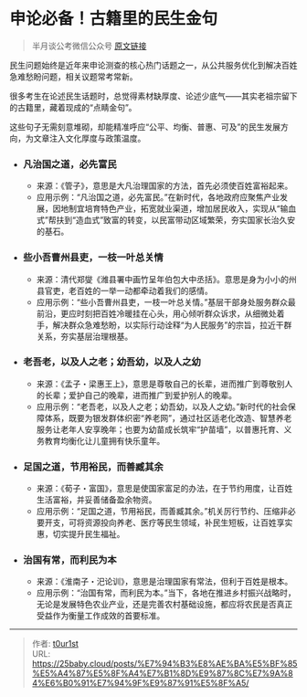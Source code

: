 # 申论必备！古籍里的民生金句


> 半月谈公考微信公众号 [原文链接](https://mp.weixin.qq.com/s/RhgpdzZYqOlDWY8yI1ByUg)

民生问题始终是近年来申论测查的核心热门话题之一，从公共服务优化到解决百姓急难愁盼问题，相关议题常考常新。

很多考生在论述民生话题时，总觉得素材缺厚度、论述少底气——其实老祖宗留下的古籍里，藏着现成的“点睛金句”。

这些句子无需刻意堆砌，却能精准呼应“公平、均衡、普惠、可及”的民生发展方向，为文章注入文化厚度与政策温度。

- ### 凡治国之道，必先富民

  - 来源：《管子》，意思是大凡治理国家的方法，首先必须使百姓富裕起来。
  - 应用示例：“凡治国之道，必先富民。”在新时代，各地政府应聚焦产业发展，因地制宜培育特色产业，拓宽就业渠道，增加居民收入，实现从“输血式”帮扶到“造血式”致富的转变，以民富带动区域繁荣，夯实国家长治久安的基石。

- ### 些小吾曹州县吏，一枝一叶总关情

  - 来源：清代郑燮《潍县署中画竹呈年伯包大中丞括》。意思是身为小小的州县官吏，老百姓的一举一动都牵动着我们的感情。
  - 应用示例：“些小吾曹州县吏，一枝一叶总关情。”基层干部身处服务群众最前沿，更应时刻把百姓冷暖挂在心头，用心倾听群众诉求，从细微处着手，解决群众急难愁盼，以实际行动诠释“为人民服务”的宗旨，拉近干群关系，夯实基层治理根基。

- ### 老吾老，以及人之老；幼吾幼，以及人之幼

  - 来源：《孟子・梁惠王上》，意思是尊敬自己的长辈，进而推广到尊敬别人的长辈；爱护自己的晚辈，进而推广到爱护别人的晚辈。
  - 应用示例：“老吾老，以及人之老；幼吾幼，以及人之幼。”新时代的社会保障体系，既要为银发群体织密“养老网”，通过社区适老化改造、智慧养老服务让老年人安享晚年；也要为幼苗成长筑牢“护苗墙”，以普惠托育、义务教育均衡化让儿童拥有快乐童年。

- ### 足国之道，节用裕民，而善臧其余

  - 来源：《荀子・富国》，意思是使国家富足的办法，在于节约用度，让百姓生活富裕，并妥善储备盈余物资。
  - 应用示例：“足国之道，节用裕民，而善臧其余。”机关厉行节约、压缩非必要开支，可将资源投向养老、医疗等民生领域，补民生短板，让百姓享实惠，切实提升民生福祉。

- ### 治国有常，而利民为本

  - 来源：《淮南子・汜论训》，意思是治理国家有常法，但利于百姓是根本。
  - 应用示例：“治国有常，而利民为本。”当下，各地在推进乡村振兴战略时，无论是发展特色农业产业，还是完善农村基础设施，都应将农民是否真正受益作为衡量工作成效的首要标准。

---

> 作者: [t0ur1st](https://github.com/tyd2000)  
> URL: https://25baby.cloud/posts/%E7%94%B3%E8%AE%BA%E5%BF%85%E5%A4%87%E5%8F%A4%E7%B1%8D%E9%87%8C%E7%9A%84%E6%B0%91%E7%94%9F%E9%87%91%E5%8F%A5/  

